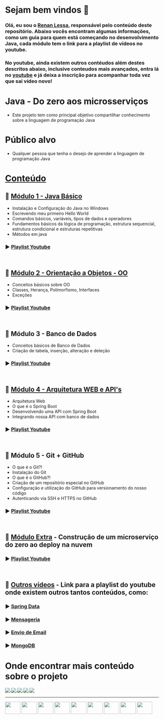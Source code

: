 # Sejam bem vindos 👋

### Olá, eu sou o [Renan Lessa](https://github.com/renanlessa), responsável pelo conteúdo deste repositório. Abaixo vocês encontram algumas informações, como um guia para quem está começando no desenvolvimento Java, cada módulo tem o link para a playlist de vídeos no youtube.
### No youtube, ainda existem outros contéudos além destes descritos abaixo, inclusive conteudos mais avançados, entra lá no [youtube](http://youtube.com/@paneladev) e já deixa a inscrição para acompanhar toda vez que sai vídeo novo!

# Java - Do zero aos microsserviços
- Este projeto tem como principal objetivo compartilhar conhecimento sobre a linguagem de programação Java

# Público alvo
- Qualquer pessoa que tenha o desejo de aprender a linguagem de programação Java

# [Conteúdo](https://www.youtube.com/channel/UC7OdMxqnsiU9HLU8A3RBvmw/playlists)

## 💈 [Módulo 1 - Java Básico](https://github.com/paneladev/java-basico)
 - Instalação e Configuração do Java no Windows
 - Escrevendo meu primeiro Hello World
 - Comandos básicos, variáveis, tipos de dados e operadores
 - Fundamentos básicos da lógica de programação, estrutura sequencial, estrutura condicional e estruturas repetitivas 
 - Métodos em java

### ▶️ [Playlist Youtube](https://www.youtube.com/playlist?list=PLakffK2T0WaMKsjSSHl7f-tKRNWYTjwss)

<br />

## 💈 [Módulo 2 - Orientação a Objetos - OO](https://github.com/paneladev/java-oo)
 - Conceitos básicos sobre OO
 - Classes, Herança, Polimorfismo, Interfaces
 - Exceções

### ▶️ [Playlist Youtube](https://www.youtube.com/playlist?list=PLakffK2T0WaOuDlOCkBRxDwBXHy8IxyoE)

<br />

## 💈 Módulo 3 - Banco de Dados
 - Conceitos básicos de Banco de Dados
 - Criação de tabela, inserção, alteração e deleção

### ▶️ [Playlist Youtube](https://www.youtube.com/playlist?list=PLakffK2T0WaMhldBI93311nWQvd5dpij3)

 <br />

## 💈 [Módulo 4 - Arquitetura WEB e API's](https://github.com/paneladev/arquitetura-web)
 - Arquitetura Web
 - O que é o Spring Boot
 - Desenvolvendo uma API com Spring Boot
 - Integrando nossa API com banco de dados

### ▶️ [Playlist Youtube](https://www.youtube.com/playlist?list=PLakffK2T0WaOuDlOCkBRxDwBXHy8IxyoE)

<br />

## 💈 Módulo 5 - Git + GitHub
 - O que é o Git?!
 - Instalação do Git
 - O que é o GitHub?!
 - Criação de um repositório especial no GitHub
 - Configuração e utilização do GitHub para versionamento do nosso código
 - Autenticando via SSH e HTTPS no GitHub

### ▶️ [Playlist Youtube](https://www.youtube.com/playlist?list=PLakffK2T0WaOGrjjqg30AkrG32gQKYL3R)

<br />

## 💈 [Módulo Extra](https://github.com/paneladev/agenda-service) - Construção de um microserviço do zero ao deploy na nuvem
### ▶️ [Playlist Youtube](https://www.youtube.com/playlist?list=PLakffK2T0WaMg6LoPB95LFONgmDl_XPHH)

<br />

## 💈 [Outros vídeos](https://www.youtube.com/@paneladev/playlists) - Link para a playlist do youtube onde existem outros tantos conteúdos, como:
### ▶️ [Spring Data](https://www.youtube.com/watch?v=Kz2FFvfkfCc&list=PLakffK2T0WaPZYf6E2JRRhxnPOeJBAIQT)
### ▶️ [Mensageria](https://www.youtube.com/watch?v=Akrgk1u3HbA&list=PLakffK2T0WaNxLELJ1mBrlhA7N19Nj3_F)
### ▶️ [Envio de Email](https://www.youtube.com/watch?v=vbKzXIiwe1k&list=PLakffK2T0WaNoTXFHRwX0rbbEM70ZJ6Od)
### ▶️ [MongoDB](https://www.youtube.com/watch?v=mGIAj_NAeQs&list=PLakffK2T0WaNUH-vNS4IcwjVoopnYK7yd)

# Onde encontrar mais conteúdo sobre o projeto

<div>
 
 <a href="https://bit.ly/pdev-youtube" target="_blank"> 
  <img align="center" src="https://img.shields.io/badge/YouTube-FF0000?style=for-the-badge&logo=youtube&logoColor=white" />
 </a>
 
 <a href="https://bit.ly/pdev-github" target="_blank"> 
  <img align="center" src="https://img.shields.io/badge/GitHub-100000?style=for-the-badge&logo=github&logoColor=white" />
 </a>
 
 <a href="https://bit.ly/pdev_discord" target="_blank">
  <img align="center" src="https://img.shields.io/badge/Discord-7289DA?style=for-the-badge&logo=discord&logoColor=white" />
 </a>
 
 <a href="https://www.linkedin.com/in/renan-lessa" target="_blank"> 
  <img align="center" src="https://img.shields.io/badge/LinkedIn-0077B5?style=for-the-badge&logo=linkedin&logoColor=white" />
 </a>
 
 <a href="https://www.instagram.com/renanlessa_/" target="_blank"> 
  <img align="center" src="https://img.shields.io/badge/Instagram-E4405F?style=for-the-badge&logo=instagram&logoColor=white" />
 </a>
  
</div>

_____

<div style="display: inline_block">
  <img align="center" height="40" width="50" src="https://cdn.jsdelivr.net/gh/devicons/devicon/icons/java/java-original-wordmark.svg" />
  <img align="center" height="40" width="50" src="https://cdn.jsdelivr.net/gh/devicons/devicon/icons/spring/spring-original.svg" />
  <img align="center" height="40" width="50" src="https://cdn.jsdelivr.net/gh/devicons/devicon/icons/postgresql/postgresql-plain.svg" />
  <img align="center" height="40" width="50" src="https://cdn.jsdelivr.net/gh/devicons/devicon/icons/mongodb/mongodb-original-wordmark.svg" />
  <img align="center" height="40" width="50" src="https://cdn.jsdelivr.net/gh/devicons/devicon/icons/apache/apache-original-wordmark.svg" />
  <img align="center" height="40" width="50" src="https://cdn.jsdelivr.net/gh/devicons/devicon/icons/docker/docker-original-wordmark.svg" />
  <img align="center" height="40" width="50" src="https://cdn.jsdelivr.net/gh/devicons/devicon/icons/git/git-original-wordmark.svg" />
  <img align="center" height="40" width="50" src="https://cdn.jsdelivr.net/gh/devicons/devicon/icons/github/github-original.svg" />
  <img align="center" height="40" width="50" src="https://cdn.jsdelivr.net/gh/devicons/devicon/icons/intellij/intellij-original.svg" />
</div>

